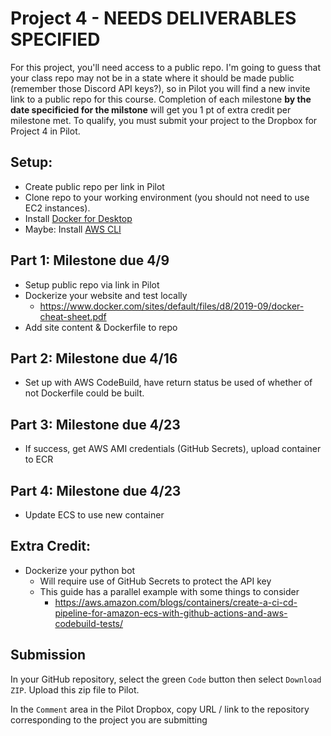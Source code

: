 # Project 4 - NEEDS DELIVERABLES SPECIFIED

For this project, you'll need access to a public repo.  I'm going to guess that your class repo may not be in a state where it should be made public (remember those Discord API keys?), so in Pilot you will find a new invite link to a public repo for this course.  Completion of each milestone **by the date specificied for the milstone** will get you 1 pt of extra credit per milestone met.  To qualify, you must submit your project to the Dropbox for Project 4 in Pilot.

## Setup:
- Create public repo per link in Pilot
- Clone repo to your working environment (you should not need to use EC2 instances).
- Install [Docker for Desktop](https://www.docker.com/products/docker-desktop) 
- Maybe: Install [AWS CLI](https://aws.amazon.com/cli/)

## Part 1:  Milestone due 4/9
- Setup public repo via link in Pilot
- Dockerize your website and test locally
    - https://www.docker.com/sites/default/files/d8/2019-09/docker-cheat-sheet.pdf
- Add site content & Dockerfile to repo

## Part 2: Milestone due 4/16
- Set up with AWS CodeBuild, have return status be used of whether of not Dockerfile could be built.

## Part 3: Milestone due 4/23
- If success, get AWS AMI credentials (GitHub Secrets), upload container to ECR

## Part 4: Milestone due 4/23
- Update ECS to use new container


## Extra Credit:
- Dockerize your python bot
    - Will require use of GitHub Secrets to protect the API key
    - This guide has a parallel example with some things to consider
        - https://aws.amazon.com/blogs/containers/create-a-ci-cd-pipeline-for-amazon-ecs-with-github-actions-and-aws-codebuild-tests/

## Submission

In your GitHub repository, select the green `Code` button then select `Download ZIP`. Upload this zip file to Pilot.

In the `Comment` area in the Pilot Dropbox, copy URL / link to the repository corresponding to the project you are submitting
